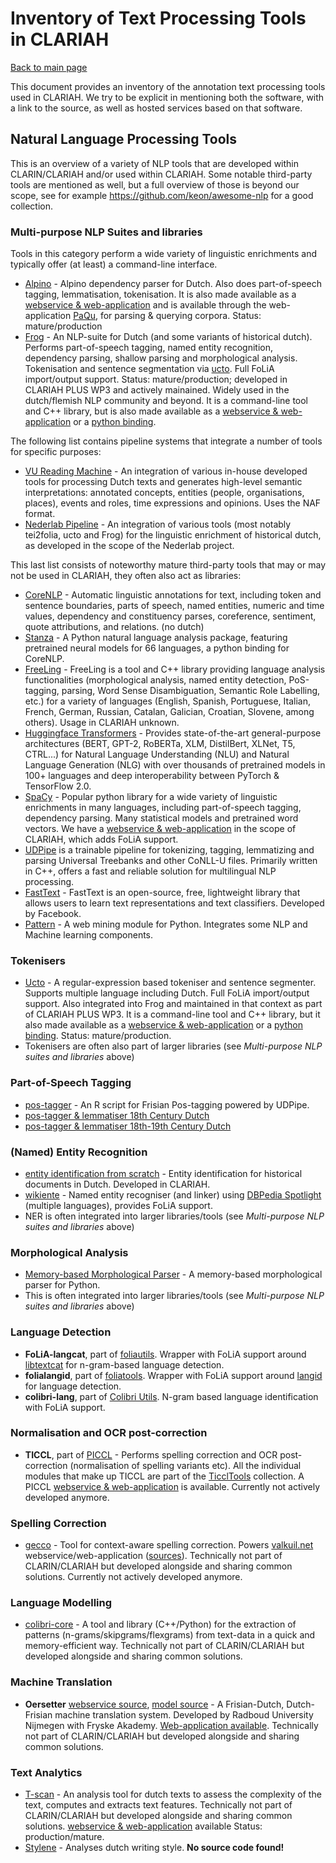 # Inventory of Text Processing Tools in CLARIAH

[Back to main page](../README.md)

This document provides an inventory of the annotation text processing tools used in CLARIAH.
We try to be explicit in mentioning both the software, with a link to the source,
as well as hosted services based on that software.

## Natural Language Processing Tools

This is an overview of a variety of NLP tools that are developed within CLARIN/CLARIAH and/or used within CLARIAH.  Some
notable third-party tools are mentioned as well, but a full overview of those is beyond our scope, see for example
https://github.com/keon/awesome-nlp for a good collection.

### Multi-purpose NLP Suites and libraries

Tools in this category perform a wide variety of linguistic enrichments and typically offer (at least) a command-line
interface.

- [Alpino](https://github.com/rug-compling/alpino) - Alpino dependency parser for Dutch. Also does part-of-speech tagging, lemmatisation, tokenisation. It is also made available as a [webservice & web-application](https://webservices-lst.science.ru.nl/alpino) and is available through the web-application  [PaQu](https://github.com/rug-compling/paqu/), for parsing & querying corpora. Status: mature/production
- [Frog](https://languagemachines.github.io/frog/) - An NLP-suite for Dutch (and some variants of historical dutch). Performs part-of-speech tagging, named entity recognition, dependency parsing, shallow parsing and morphological analysis. Tokenisation and sentence segmentation via [ucto](https://languagemachines.github.io/ucto). Full FoLiA import/output support. Status: mature/production; developed in CLARIAH PLUS WP3 and actively mainained. Widely used in the dutch/flemish NLP community and beyond. It is a command-line tool and C++ library, but is also made available as a [webservice & web-application](https://webservices-lst.science.ru.nl/frog) or a [python binding](https://github.com/proycon/python-frog).


The following list contains pipeline systems that integrate a number of tools for specific purposes:

- [VU Reading Machine](https://github.com/cltl/vu-rm-pip3) - An integration of various in-house developed tools for processing Dutch texts and generates high-level semantic interpretations: annotated concepts, entities (people, organisations, places), events and roles, time expressions and opinions. Uses the NAF format.
- [Nederlab Pipeline](https://github.com/proycon/nederlab-pipeline)  - An integration of various tools (most notably
  tei2folia, ucto and Frog) for the linguistic enrichment of historical dutch, as developed in the scope of the Nederlab
  project.

This last list consists of noteworthy mature third-party tools that may or may not be used in CLARIAH, they often also act as libraries:

- [CoreNLP](https://stanfordnlp.github.io/CoreNLP/) - Automatic linguistic annotations for text, including token and sentence boundaries, parts of speech, named entities, numeric and time values, dependency and constituency parses, coreference, sentiment, quote attributions, and relations. (no dutch)
- [Stanza](https://stanfordnlp.github.io/stanza/) - A Python natural language analysis package, featuring pretrained
    neural models for 66 languages, a python binding for CoreNLP.
- [FreeLing](http://nlp.lsi.upc.edu/freeling/) - FreeLing is a tool and C++ library providing language analysis functionalities (morphological analysis, named entity detection, PoS-tagging, parsing, Word Sense Disambiguation, Semantic Role Labelling, etc.) for a variety of languages (English, Spanish, Portuguese, Italian, French, German, Russian, Catalan, Galician, Croatian, Slovene, among others). Usage in CLARIAH unknown.
- [Huggingface Transformers](https://github.com/huggingface/transformers) - Provides state-of-the-art general-purpose architectures (BERT, GPT-2, RoBERTa, XLM, DistilBert, XLNet, T5, CTRL...) for Natural Language Understanding (NLU) and Natural Language Generation (NLG) with over thousands of pretrained models in 100+ languages and deep interoperability between PyTorch & TensorFlow 2.0.
- [SpaCy](https://spacy.io/) - Popular python library for a wide variety of linguistic enrichments in many languages, including part-of-speech tagging, dependency parsing. Many statistical models and pretrained word vectors. We have a [webservice & web-application](https://webservices-lst.science.ru.nl/spacy) in the scope of CLARIAH, which adds FoLiA support.
- [UDPipe](https://github.com/ufal/udpipe) is a trainable pipeline for tokenizing, tagging, lemmatizing and parsing Universal Treebanks and other CoNLL-U files. Primarily written in C++, offers a fast and reliable solution for multilingual NLP processing.
- [FastText](https://fasttext.cc/) - FastText is an open-source, free, lightweight library that allows users to learn text representations and text classifiers. Developed by Facebook.
- [Pattern](https://github.com/clips/pattern) - A web mining module for Python. Integrates some NLP and Machine learning components.

### Tokenisers

- [Ucto](https://github.com/LanguageMachines/ucto) - A regular-expression based tokeniser and sentence segmenter. Supports multiple language including Dutch. Full FoLiA import/output support. Also integrated into Frog and maintained in that context as part of CLARIAH PLUS WP3. It is a command-line tool and C++ library, but it also made available as a [webservice & web-application](https://webservices-lst.science.ru.nl/ucto) or a [python binding](https://github.com/proycon/python-ucto). Status: mature/production.
- Tokenisers are often also part of larger libraries (see *Multi-purpose NLP suites and libraries* above)

### Part-of-Speech Tagging

- [pos-tagger](https://bitbucket.org/fryske-akademy/pos-tagger) - An R script for Frisian Pos-tagging powered by UDPipe.
- [pos-tagger & lemmatiser 18th Century Dutch](https://github.com/DIGI-VUB/udpipe.vosters)
- [pos-tagger & lemmatiser 18th-19th Century Dutch](https://github.com/DIGI-VUB/udpipe.bab)

### (Named) Entity Recognition

- [entity identification from scratch](https://github.com/cltl/entity-identification-from-scratch) - Entity
  identification for historical documents in Dutch. Developed in CLARIAH.
- [wikiente](https://github.com/proycon/wikiente) - Named entity recogniser (and linker) using [DBPedia Spotlight](https://www.dbpedia-spotlight.org/) (multiple languages), provides FoLiA support.
- NER is often integrated into larger libraries/tools (see *Multi-purpose NLP suites and libraries* above)

### Morphological Analysis

- [Memory-based Morphological Parser](https://github.com/INL/MBMP-morphological-parser) - A memory-based morphological
    parser for Python.
- This is often integrated into larger libraries/tools (see *Multi-purpose NLP suites and libraries* above)

### Language Detection

- **FoLiA-langcat**, part of [foliautils](https://github.com/LanguageMachines/foliautils). Wrapper with FoLiA support around [libtextcat](https://www.let.rug.nl/~vannoord/TextCat/) for n-gram-based language detection.
- **folialangid**, part of [foliatools](https://github.com/proycon/foliatools). Wrapper with FoLiA support around [langid](https://github.com/saffsd/langid.py) for language detection.
- **colibri-lang**, part of [Colibri Utils](https://github.com/proycon/colibri-utils). N-gram based language
  identification with FoLiA support.

### Normalisation and OCR post-correction

- **TICCL**, part of [PICCL](https://github.com/LanguageMachines/PICCL) - Performs spelling correction and OCR post-correction (normalisation of spelling variants etc). All the individual modules that make up TICCL are part of the [TicclTools](https://github.com/LanguageMachines/ticcltools) collection. A PICCL [webservice & web-application](https://webservices-lst.science.ru.nl/piccl) is available. Currently not actively developed anymore.

### Spelling Correction

- [gecco](https://github.com/proycon/gecco) - Tool for context-aware spelling correction. Powers
  [valkuil.net](https://valkuil.net) webservice/web-application ([sources](https://github.com/proycon/valkuil-gecco)). Technically not part
  of CLARIN/CLARIAH but developed alongside and sharing common solutions. Currently not actively developed anymore.

### Language Modelling

- [colibri-core](https://github.com/proycon/colibri-core) - A tool and library (C++/Python) for the extraction of
  patterns (n-grams/skipgrams/flexgrams) from text-data in a quick and memory-efficient way. Technically not part
  of CLARIN/CLARIAH but developed alongside and sharing common solutions.

### Machine Translation

- **Oersetter** [webservice source](https://github.com/proycon/oersetter-webservice), [model
  source](https://github.com/proycon/oersetter-models) - A Frisian-Dutch, Dutch-Frisian machine translation system. Developed by Radboud University Nijmegen with Fryske Akademy. [Web-application available](https://taalweb.frl/oersetter). Technically not part
  of CLARIN/CLARIAH but developed alongside and sharing common solutions.

### Text Analytics

- [T-scan](https://github.com/proycon/tscan) - An analysis tool for dutch texts to assess the complexity of the text, computes and extracts text features. Technically not part of CLARIN/CLARIAH but developed alongside and sharing common solutions. [webservice & web-application](https://webservices-lst.science.ru.nl/tscan) available Status: production/mature.
- [Stylene](https://www.clips.uantwerpen.be/cgi-bin/stylenedemo.html) - Analyses dutch writing style. **No source code found!**

